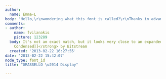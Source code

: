 ```yaml
---
author:
  name: Emma-L
body: "Hello,\r\nwondering what this font is called?\r\nThanks in advance!\r\n\r\n[img:sites/default/files/old-images/10221_BEUYS_Grassello_fr_1000_5049.jpg]"
comments:
- author:
    name: fvilanakis
    picture: 123289
  body: It's not an exact match, but it looks very close to an expanded <strong>[[http://www.findmyfont.com/index.php/fonts/font-preview?fset=Bitstream&ffam=Aurora%20Cn%20BT%20-%20Regular&fid=1faaaa7e19f8201906db782b0d84752e&fsize=60&text=GRASSELLO%20DIFESA%20DELLA%20NATURA&fit=1|Aurora
    Condensed]]</strong> by Bitstream
  created: '2013-02-22 16:27:55'
date: '2013-02-22 15:42:07'
node_type: font_id
title: "GRASSELLO \u2014 Display"

---
```

